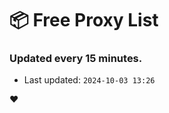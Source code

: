 # :package: Free Proxy List
### Updated every 15 minutes.

- Last updated: `2024-10-03 13:26`

:heart:
